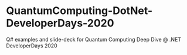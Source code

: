 # QuantumComputing-DotNet-DeveloperDays-2020
Q# examples and slide-deck for Quantum Computing Deep Dive @ .NET DeveloperDays 2020
